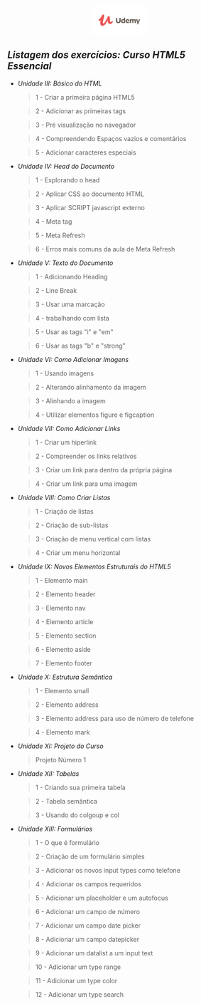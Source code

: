 <p align="center">
<a href="https://www.udemy.com/">
<img src="https://github.com/WhoisBsa/Curso-Web-Developer/blob/master/exercicios%20limpos%20-%20HTML/unidade11-projeto/imagens/default-meta-image.png" width="25%">
</a>
</p>

## _Listagem dos exercícios: Curso HTML5 Essencial_

- _Unidade III: Básico do HTML_
    > 1 - Criar a primeira página HTML5

    > 2 - Adicionar as primeiras tags

    > 3 - Pré visualização no navegador

    > 4 - Compreendendo Espaços vazios e comentários

    > 5 - Adicionar caracteres especiais

- _Unidade IV: Head do Documento_
     > 1 - Explorando o head

     > 2 - Aplicar CSS ao documento HTML

     > 3 - Aplicar SCRIPT javascript externo

     > 4 - Meta tag

     > 5 - Meta Refresh

     > 6 - Erros mais comuns da aula de Meta Refresh

- _Unidade V: Texto do Documento_
     > 1 - Adicionando Heading

     > 2 - Line Break

     > 3 - Usar uma marcação

     > 4 - trabalhando com lista

     > 5 - Usar as tags "i" e "em"

     > 6 - Usar as tags "b" e "strong"

- _Unidade VI: Como Adicionar Imagens_
     > 1 - Usando imagens

     > 2 - Alterando alinhamento da imagem

     > 3 - Alinhando a imagem

     > 4 - Utilizar elementos figure e figcaption

- _Unidade VII: Como Adicionar Links_
     > 1 - Criar um hiperlink

     > 2 - Compreender os links relativos

     > 3 - Criar um link para dentro da própria página

     > 4 - Criar um link para uma imagem

- _Unidade VIII: Como Criar Listas_
     > 1 - Criação de listas

     > 2 - Criação de sub-listas

     > 3 - Criação de menu vertical com listas

     > 4 - Criar um menu horizontal

- _Unidade IX: Novos Elementos Estruturais do HTML5_
     > 1 - Elemento main

     > 2 - Elemento header

     > 3 - Elemento nav

     > 4 - Elemento article

     > 5 - Elemento section

     > 6 - Elemento aside

     > 7 - Elemento footer

- _Unidade X: Estrutura Semântica_
     > 1 - Elemento small

     > 2 - Elemento address

     > 3 - Elemento address para uso de número de telefone

     > 4 - Elemento mark

- _Unidade XI: Projeto do Curso_
     > Projeto Número 1

- _Unidade XII: Tabelas_
     > 1 - Criando sua primeira tabela

     > 2 - Tabela semântica

     > 3 - Usando do colgoup e col

- _Unidade XIII: Formulários_
     > 1 - O que é formulário

     > 2 - Criação de um formulário simples

     > 3 - Adicionar os novos input types como telefone

     > 4 - Adicionar os campos requeridos

     > 5 - Adicionar um placeholder e um autofocus

     > 6 - Adicionar um campo de número

     > 7 - Adicionar um campo date picker

     > 8 - Adicionar um campo datepicker

     > 9 - Adicionar um datalist a um input text

     > 10 - Adicionar um type range

     > 11 - Adicionar um type color

     > 12 - Adicionar um type search     
